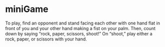 # miniGame
To play, find an opponent and stand facing each other with one hand flat in front of you and your other hand making a fist on your palm. Then, count down by saying “rock, paper, scissors, shoot!” On “shoot,” play either a rock, paper, or scissors with your hand.
